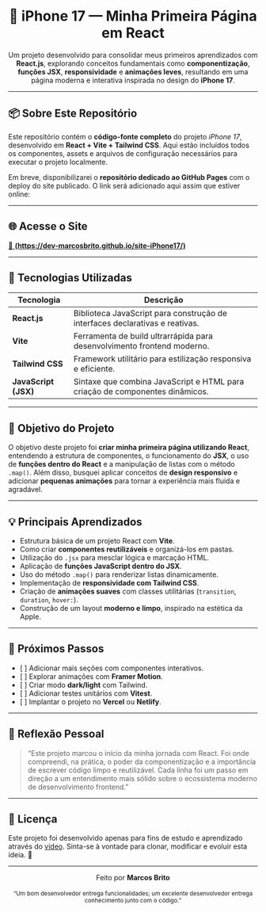 <div align="center">

# 📱 iPhone 17 — Minha Primeira Página em React

<p>
Um projeto desenvolvido para consolidar meus primeiros aprendizados com <strong>React.js</strong>, explorando conceitos fundamentais como <strong>componentização</strong>, <strong>funções JSX</strong>, <strong>responsividade</strong> e <strong>animações leves</strong>, resultando em uma página moderna e interativa inspirada no design do <strong>iPhone 17</strong>.
</p>

</div>

---

<h2>📦 Sobre Este Repositório</h2>

<p>
Este repositório contém o <strong>código-fonte completo</strong> do projeto <em>iPhone 17</em>, desenvolvido em <strong>React + Vite + Tailwind CSS</strong>.  
Aqui estão incluídos todos os componentes, assets e arquivos de configuração necessários para executar o projeto localmente.
</p>

<p>
Em breve, disponibilizarei o <strong>repositório dedicado ao GitHub Pages</strong> com o deploy do site publicado.  
O link será adicionado aqui assim que estiver online:
</p>

---

## 🌐 Acesse o Site

<a href="https://dev-marcosbrito.github.io/site-iPhone17/" target="_blank">
  🔗 <strong>(https://dev-marcosbrito.github.io/site-iPhone17/)</strong>
</a>

---

<h2>🚀 Tecnologias Utilizadas</h2>

<table>
  <thead>
    <tr>
      <th>Tecnologia</th>
      <th>Descrição</th>
    </tr>
  </thead>
  <tbody>
    <tr>
      <td><strong>React.js</strong></td>
      <td>Biblioteca JavaScript para construção de interfaces declarativas e reativas.</td>
    </tr>
    <tr>
      <td><strong>Vite</strong></td>
      <td>Ferramenta de build ultrarrápida para desenvolvimento frontend moderno.</td>
    </tr>
    <tr>
      <td><strong>Tailwind CSS</strong></td>
      <td>Framework utilitário para estilização responsiva e eficiente.</td>
    </tr>
    <tr>
      <td><strong>JavaScript (JSX)</strong></td>
      <td>Sintaxe que combina JavaScript e HTML para criação de componentes dinâmicos.</td>
    </tr>
  </tbody>
</table>

---

<h2>🎯 Objetivo do Projeto</h2>

<p>
O objetivo deste projeto foi <strong>criar minha primeira página utilizando React</strong>, entendendo a estrutura de componentes, o funcionamento do <strong>JSX</strong>, o uso de <strong>funções dentro do React</strong> e a manipulação de listas com o método <code>.map()</code>.  
Além disso, busquei aplicar conceitos de <strong>design responsivo</strong> e adicionar <strong>pequenas animações</strong> para tornar a experiência mais fluida e agradável.
</p>

---

<h2>💡 Principais Aprendizados</h2>

<ul>
  <li>Estrutura básica de um projeto React com <strong>Vite</strong>.</li>
  <li>Como criar <strong>componentes reutilizáveis</strong> e organizá-los em pastas.</li>
  <li>Utilização do <code>.jsx</code> para mesclar lógica e marcação HTML.</li>
  <li>Aplicação de <strong>funções JavaScript dentro do JSX</strong>.</li>
  <li>Uso do método <code>.map()</code> para renderizar listas dinamicamente.</li>
  <li>Implementação de <strong>responsividade com Tailwind CSS</strong>.</li>
  <li>Criação de <strong>animações suaves</strong> com classes utilitárias (<code>transition</code>, <code>duration</code>, <code>hover:</code>).</li>
  <li>Construção de um layout <strong>moderno e limpo</strong>, inspirado na estética da Apple.</li>
</ul>

---

<h2>🧩 Próximos Passos</h2>

<ul>
  <li>[ ] Adicionar mais seções com componentes interativos.</li>
  <li>[ ] Explorar animações com <strong>Framer Motion</strong>.</li>
  <li>[ ] Criar modo <strong>dark/light</strong> com Tailwind.</li>
  <li>[ ] Adicionar testes unitários com <strong>Vitest</strong>.</li>
  <li>[ ] Implantar o projeto no <strong>Vercel</strong> ou <strong>Netlify</strong>.</li>
</ul>

---

<h2>🧠 Reflexão Pessoal</h2>

<blockquote>
  “Este projeto marcou o início da minha jornada com React.  
  Foi onde compreendi, na prática, o poder da componentização e a importância de escrever código limpo e reutilizável.  
  Cada linha foi um passo em direção a um entendimento mais sólido sobre o ecossistema moderno de desenvolvimento frontend.”
</blockquote>

---

<h2>📄 Licença</h2>

<p>
Este projeto foi desenvolvido apenas para fins de estudo e aprendizado através do <a href="https://youtu.be/wLHOCB2U2BY?si=t3jYcE-8nY_aRFpR">vídeo</a>.  
Sinta-se à vontade para clonar, modificar e evoluir esta ideia. 🚀
</p>

---

<div align="center">

Feito por <strong>Marcos Brito</strong>  
<br>
<sub>“Um bom desenvolvedor entrega funcionalidades; um excelente desenvolvedor entrega conhecimento junto com o código.”</sub>

</div>
